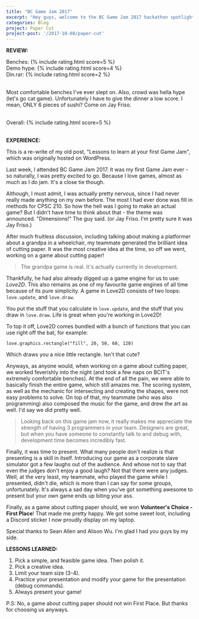 ```yaml
---
title: "BC Game Jam 2017"
excerpt: "Hey guys, welcome to the BC Game Jam 2017 hackathon spotlight. My names not Phreak, but I'm about to get phreaky with this post."
categories: Blog
project: Paper Cut
project-post: '/2017-10-08/paper-cut'
---
```


<b>REVIEW:</b>
<div>
Benches: {% include rating.html score=5 %}<br>
Demo hype: {% include rating.html score=4 %}<br>
Din.rar: {% include rating.html score=2 %}<br><br>

Most comfortable benches I've ever slept on. Also, crowd was hella hype (let's go cat game). Unfortunately I have to give the dinner a low score. I mean, ONLY 6 pieces of sushi? Come on Jay Friso.<br><br>

Overall: {% include rating.html score=5 %}<br><br>
</div>


<b>EXPERIENCE:</b>

This is a re-write of my old post, "Lessons to learn at your first Game Jam", which was originally hosted on WordPress.

Last week, I attended BC Game Jam 2017. It was my first Game Jam ever - so naturally, I was pretty excited to go. Because I love games, almost as much as I do jam. It's a close tie though.

Although, I must admit, I was actually pretty nervous, since I had never really made anything on my own before. The most I had ever done was fill in methods for CPSC 210. So how the hell was I going to make an actual game? But I didn't have time to think about that - the theme was announced. "Dimensions!" The guy said. (or Jay Friso. I'm pretty sure it was Jay Friso.)

After much fruitless discussion, including talking about making a platformer about a grandpa in a wheelchair, my teammate generated the brilliant idea of cutting paper. It was the most creative idea at the time, so off we went, working on a game about cutting paper!

> The grandpa game is real. It's actually currently in development.

Thankfully, he had also already digged up a game engine for us to use: *Love2D*. This also remains as one of my favourite game engines of all time because of its pure simplicity. A game in Love2D consists of two loops: `love.update`, and `love.draw`.

You put the stuff that you calculate in `love.update`, and the stuff that you draw in `love.draw`. Life is great when you're working in Love2D!

To top it off, Love2D comes bundled with a bunch of functions that you can use right off the bat, for example:

`love.graphics.rectangle("fill", 20, 50, 60, 120)`

Which draws you a nice little rectangle. Isn't that cute?

Anyways, as anyone would, when working on a game about cutting paper, we worked feverishly into the night (and took a few naps on BCIT's extremely comfortable benches). At the end of all the pain, we were able to basically finish the entire game, which still amazes me. The scoring system, as well as the mechanic for intersecting and creating the shapes, were not easy problems to solve. On top of that, my teammate (who was also programming) also composed the music for the game, and drew the art as well. I'd say we did pretty well.

> Looking back on this game jam now, it really makes me appreciate the strength of having 3 programmers in your team. Designers are great, but when you have someone to constantly talk to and debug with, development time becomes incredibly fast.

Finally, it was time to present. What many people don't realize is that presenting is a skill in itself. Introducing our game as a corporate slave simulator got a few laughs out of the audience. And whose not to say that even the judges don't enjoy a good laugh? Not that there were any judges. Well, at the very least, my teammate, who played the game while I presented, didn't die, which is more than I can say for some groups, unfortunately. It's always a sad day when you've got something awesome to present but your own game ends up biting your ass.

Finally, as a game about cutting paper should, we won <b>Volunteer's Choice - First Place</b>! That made me pretty happy. We got some sweet loot, including a Discord sticker I now proudly display on my laptop.

Special thanks to Sean Allen and Alison Wu. I'm glad I had you guys by my side.

<b>LESSONS LEARNED:</b>
1. Pick a simple, and feasible game idea. Then polish it.
2. Pick a creative idea.
3. Limit your team size (3-4).
4. Practice your presentation and modify your game for the presentation (debug commands).
5. Always present your game!

P.S: No, a game about cutting paper should not win First Place. But thanks for choosing us anyways.
